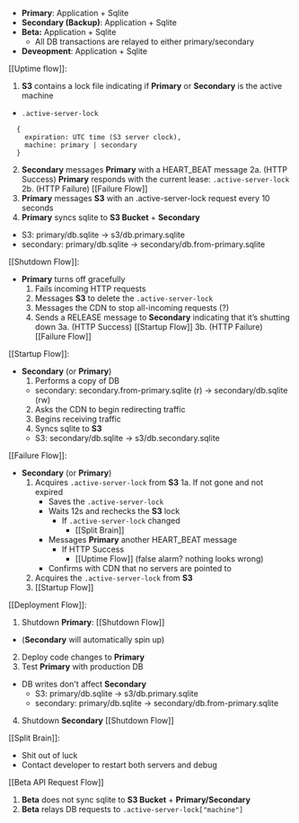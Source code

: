 - **Primary**: Application + Sqlite
- **Secondary (Backup)**: Application + Sqlite
- **Beta:** Application + Sqlite
  - All DB transactions are relayed to either primary/secondary
- **Deveopment**: Application + Sqlite



[[Uptime flow]]:
1. **S3** contains a lock file indicating if **Primary** or **Secondary** is the active machine
  - `.active-server-lock`
  ```
    {
      expiration: UTC time (S3 server clock),
      machine: primary | secondary
    }
  ```
2. **Secondary** messages **Primary** with a HEART_BEAT message
   2a. (HTTP Success) **Primary** responds with the current lease: `.active-server-lock`
   2b. (HTTP Failure) [[Failure Flow]]
3. **Primary** messages **S3** with an .active-server-lock request every 10 seconds
4. **Primary** syncs sqlite to **S3 Bucket** + **Secondary**
  - S3: primary/db.sqlite → s3/db.primary.sqlite
  - secondary: primary/db.sqlite → secondary/db.from-primary.sqlite



[[Shutdown Flow]]:
- **Primary** turns off gracefully
  1. Fails incoming HTTP requests
  2. Messages **S3** to delete the `.active-server-lock`
  3. Messages the CDN to stop all-incoming requests (?)
  4. Sends a RELEASE message to **Secondary** indicating that it’s shutting down
     3a. (HTTP Success) [[Startup Flow]]
     3b. (HTTP Failure) [[Failure Flow]]



[[Startup Flow]]:
- **Secondary** (or **Primary**)
  1. Performs a copy of DB
    - secondary: secondary.from-primary.sqlite (r) → secondary/db.sqlite (rw)
  2. Asks the CDN to begin redirecting traffic
  3. Begins receiving traffic
  4. Syncs sqlite to **S3**
    - S3: secondary/db.sqlite → s3/db.secondary.sqlite



[[Failure Flow]]:
- **Secondary** (or **Primary**)
  1. Acquires `.active-server-lock` from **S3**
     1a. If not gone and not expired
        - Saves the `.active-server-lock`
        - Waits 12s and rechecks the **S3** lock
          - If `.active-server-lock` changed
            - [[Split Brain]]
        - Messages **Primary** another HEART_BEAT message
          - If HTTP Success
            - [[Uptime Flow]]  (false alarm? nothing looks wrong)
        - Confirms with CDN that no servers are pointed to
  2. Acquires the `.active-server-lock` from **S3**
  3. [[Startup Flow]]



[[Deployment Flow]]:
1. Shutdown **Primary**: [[Shutdown Flow]]
  - (**Secondary** will automatically spin up)
2. Deploy code changes to **Primary**
3. Test **Primary** with production DB
  - DB writes don't affect **Secondary**
    - S3: primary/db.sqlite → s3/db.primary.sqlite
    - secondary: primary/db.sqlite → secondary/db.from-primary.sqlite
4. Shutdown **Secondary** [[Shutdown Flow]]



[[Split Brain]]:
- Shit out of luck
- Contact developer to restart both servers and debug



[[Beta API Request Flow]]
1. **Beta** does not sync sqlite to **S3 Bucket** + **Primary/Secondary**
2. **Beta** relays DB requests to `.active-server-lock["machine"]`